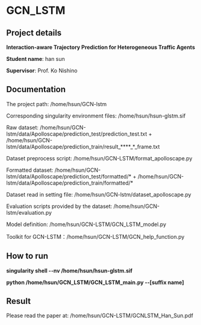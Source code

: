 # GCN_LSTM 
## Project details
**Interaction-aware Trajectory Prediction for Heterogeneous Traffic Agents**

**Student name**: han sun

**Supervisor**: Prof. Ko Nishino

## Documentation
The project path: /home/hsun/GCN-lstm

Corresponding singularity environment files: /home/hsun/hsun-glstm.sif

Raw dataset: /home/hsun/GCN-lstm/data/Apolloscape/prediction_test/prediction_test.txt + /home/hsun/GCN-lstm/data/Apolloscape/prediction_train/result_\*\*\*\*_\*_frame.txt

Dataset preprocess script: /home/hsun/GCN-LSTM/format_apolloscape.py

Formatted dataset: /home/hsun/GCN-lstm/data/Apolloscape/prediction_test/formatted/* + /home/hsun/GCN-lstm/data/Apolloscape/prediction_train/formatted/*

Dataset read in setting file: /home/hsun/GCN-lstm/dataset_apolloscape.py

Evaluation scripts provided by the dataset: /home/hsun/GCN-lstm/evaluation.py

Model definition: /home/hsun/GCN-LSTM/GCN_LSTM_model.py

Toolkit for GCN-LSTM：/home/hsun/GCN-LSTM/GCN_help_function.py


## How to run
**singularity shell --nv  /home/hsun/hsun-glstm.sif**

**python /home/hsun/GCN_LSTM/GCN_LSTM_main.py --[suffix name]**

## Result
Please read the paper at: /home/hsun/GCN-LSTM/GCNLSTM_Han_Sun.pdf
